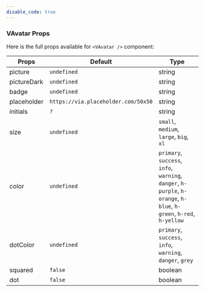 ```yaml
---
disable_code: true
---
```


### VAvatar Props

Here is the full props available for `<VAvatar />` component:

| Props       | Default                                                            | Type                                                                                                                |
| ----------- | ------------------------------------------------------------------ | ------------------------------------------------------------------------------------------------------------------- |
| picture     | <span class="is-undefined">`undefined`</span>                      | string                                                                                                              |
| pictureDark | <span class="is-undefined">`undefined`</span>                      | string                                                                                                              |
| badge       | <span class="is-undefined">`undefined`</span>                      | string                                                                                                              |
| placeholder | <span class="is-string">`https://via.placeholder.com/50x50`</span> | string                                                                                                              |
| initials    | <span class="is-string">`?`</span>                                 | string                                                                                                              |
| size        | <span class="is-undefined">`undefined`</span>                      | `small`, `medium`, `large`, `big`, `xl`                                                                             |
| color       | <span class="is-undefined">`undefined`</span>                      | `primary`, `success`, `info`, `warning`, `danger`, `h-purple`, `h-orange`, `h-blue`, `h-green`, `h-red`, `h-yellow` |
| dotColor    | <span class="is-undefined">`undefined`</span>                      | `primary`, `success`, `info`, `warning`, `danger`, `grey`                                                           |
| squared     | <span class="is-boolean">`false`</span>                            | boolean                                                                                                             |
| dot         | <span class="is-boolean">`false`</span>                            | boolean                                                                                                             |
